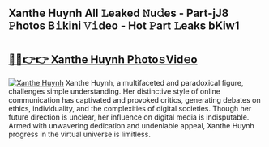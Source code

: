 ## Xanthe Huynh All 𝙻eaked 𝙽u𝚍es - Part-jJ8 𝙿hotos B𝚒kini 𝚅𝚒deo - Hot 𝙿art 𝙻eaks bKiw1

# <h2><a href="http://ld3qm2.urlbe.top/?page=Xanthe+Huynh">🔗🔗👉👉 Xanthe Huynh P𝚑oto𝚜Vid𝚎o</a></h2>

[![Xanthe Huynh](https://i.imgur.com/eBuTRDB.gif)](http://ld3qm2.urlbe.top/?page=Xanthe+Huynh)
Xanthe Huynh, a multifaceted and paradoxical figure, challenges simple understanding. Her distinctive style of online communication has captivated and provoked critics, generating debates on ethics, individuality, and the complexities of digital societies. Though her future direction is unclear, her influence on digital media is indisputable. Armed with unwavering dedication and undeniable appeal, Xanthe Huynh progress in the virtual universe is limitless.
